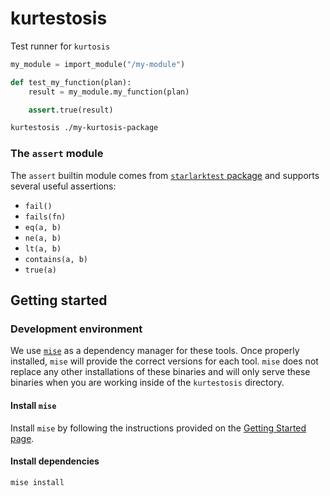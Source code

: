 # kurtestosis

Test runner for `kurtosis`

```python
my_module = import_module("/my-module")

def test_my_function(plan):
    result = my_module.my_function(plan)

    assert.true(result)
```

```bash
kurtestosis ./my-kurtosis-package
```

### The `assert` module

The `assert` builtin module comes from [`starlarktest` package](https://github.com/google/starlark-go/blob/master/starlarktest/assert.star) and supports several useful assertions:

- `fail()`
- `fails(fn)`
- `eq(a, b)`
- `ne(a, b)`
- `lt(a, b)`
- `contains(a, b)`
- `true(a)`

## Getting started

### Development environment

We use [`mise`](https://mise.jdx.dev/) as a dependency manager for these tools.
Once properly installed, `mise` will provide the correct versions for each tool. `mise` does not
replace any other installations of these binaries and will only serve these binaries when you are
working inside of the `kurtestosis` directory.

#### Install `mise`

Install `mise` by following the instructions provided on the
[Getting Started page](https://mise.jdx.dev/getting-started.html#_1-install-mise-cli).

#### Install dependencies

```sh
mise install
```